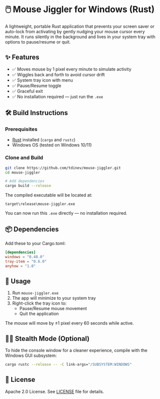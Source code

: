 # 🖱️ Mouse Jiggler for Windows (Rust)

A lightweight, portable Rust application that prevents your screen saver or auto-lock from activating by gently nudging your mouse cursor every minute.
It runs silently in the background and lives in your system tray with options to pause/resume or quit.

## ✨ Features

* ✅ Moves mouse by 1 pixel every minute to simulate activity
* ✅ Wiggles back and forth to avoid cursor drift
* ✅ System tray icon with menu
* ✅ Pause/Resume toggle
* ✅ Graceful exit
* ✅ No installation required — just run the `.exe`

## 🛠️ Build Instructions

### Prerequisites

- [Rust](https://rustup.rs) installed (`cargo` and `rustc`)
- Windows OS (tested on Windows 10/11)

### Clone and Build

```bash
git clone https://github.com/tdinev/mouse-jiggler.git
cd mouse-jiggler

# Add dependencies
cargo build --release
```

The compiled executable will be located at:

```
target\release\mouse-jiggler.exe
```

You can now run this `.exe` directly — no installation required.

## 📦 Dependencies

Add these to your Cargo.toml:

```toml
[dependencies]
windows = "0.48.0"
tray-item = "0.6.0"
anyhow = "1.0"
```

## 🚀 Usage

1. Run `mouse-jiggler.exe`
2. The app will minimize to your system tray
3. Right-click the tray icon to:
   * Pause/Resume mouse movement
   * Quit the application

The mouse will move by ±1 pixel every 60 seconds while active.

## 🧙‍♂️ Stealth Mode (Optional)

To hide the console window for a cleaner experience, compile with the Windows GUI subsystem:

```bash
cargo rustc --release -- -C link-args="/SUBSYSTEM:WINDOWS"
```

## 📜 License

Apache 2.0 License.
See [LICENSE](LICENSE) file for details.